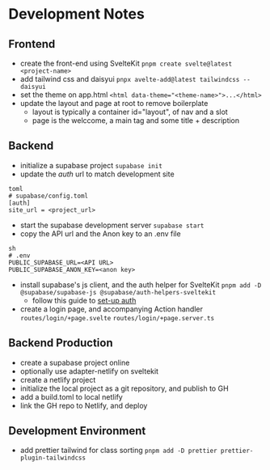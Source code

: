 # Development Notes

## Frontend

- create the front-end using SvelteKit
  `pnpm create svelte@latest <project-name>`
- add tailwind css and daisyui
  `pnpx avelte-add@latest tailwindcss --daisyui`
- set the theme on app.html
  `<html data-theme="<theme-name>">...</html>`
- update the layout and page at root to remove boilerplate
  - layout is typically a container id="layout", of nav and a slot
  - page is the welccome, a main tag and some title + description

## Backend

- initialize a supabase project
  `supabase init`
- update the _auth_ url to match development site

```
toml
# supabase/config.toml
[auth]
site_url = <project_url>
```

- start the supabase development server
  `supabase start`
- copy the API url and the Anon key to an .env file

```
sh
# .env
PUBLIC_SUPABASE_URL=<API URL>
PUBLIC_SUPABASE_ANON_KEY=<anon key>
```

- install supabase's js client, and the auth helper for SvelteKit
  `pnpm add -D @supabase/supabase-js @supabase/auth-helpers-sveltekit`
  - follow this guide to [set-up auth](https://supabase.com/docs/guides/auth/auth-helpers/sveltekit)
- create a login page, and accompanying Action handler
  `routes/login/+page.svelte`
  `routes/login/+page.server.ts`

## Backend Production

- create a supabase project online
- optionally use adapter-netlify on sveltekit
- create a netlify project
- initialize the local project as a git repository, and publish to GH
- add a build.toml to local netlify
- link the GH repo to Netlify, and deploy

## Development Environment

- add prettier tailwind for class sorting
  `pnpm add -D prettier prettier-plugin-tailwindcss`
